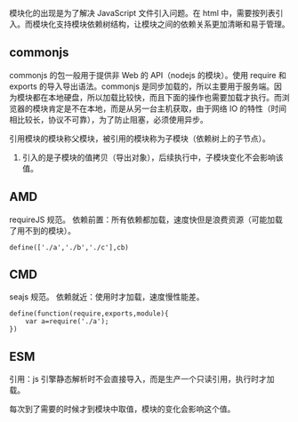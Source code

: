 模块化的出现是为了解决 JavaScript 文件引入问题。在 html 中，需要按列表引入。而模块化支持模块依赖树结构，让模块之间的依赖关系更加清晰和易于管理。

## commonjs
commonjs 的包一般用于提供非 Web 的 API（nodejs 的模块）。使用 require 和 exports 的导入导出语法。commonjs 是同步加载的，所以主要用于服务端。因为模块都在本地硬盘，所以加载比较快，而且下面的操作也需要加载才执行。而浏览器的模块肯定是不在本地，而是从另一台主机获取，由于网络 IO 的特性（时间相比较长，协议不可靠），为了防止阻塞，必须使用异步。

引用模块的模块称父模块，被引用的模块称为子模块（依赖树上的子节点）。

1. 引入的是子模块的值拷贝（导出对象），后续执行中，子模块变化不会影响该值。

## AMD
requireJS 规范。
依赖前置：所有依赖都加载，速度快但是浪费资源（可能加载了用不到的模块）。
```
define(['./a','./b','./c'],cb)
```

## CMD
seajs 规范。
依赖就近：使用时才加载，速度慢性能差。
```
define(function(require,exports,module){
	var a=require('./a');
})
```

## ESM
引用：js 引擎静态解析时不会直接导入，而是生产一个只读引用，执行时才加载。

每次到了需要的时候才到模块中取值，模块的变化会影响这个值。

